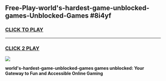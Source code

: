 
## Free-Play-world's-hardest-game-unblocked-games-Unblocked-Games #8i4yf
<h3>
<a href="https://news.freeplayer.one?title=world's-hardest-game-unblocked-games&ref=8M">CLICK TO PLAY</a></h3>
<hr>

<h3>
<a href="https://news.freeplayer.one?title=world's-hardest-game-unblocked-games&ref=8M">CLICK 2 PLAY</a>
  
</h3>

<a href="https://news.freeplayer.one?title=world's-hardest-game-unblocked-games&ref=8M"><img src="https://clearcache.store/games.png"></a>


**world's-hardest-game-unblocked-games games unblocked: Your Gateway to Fun and Accessible Online Gaming**
